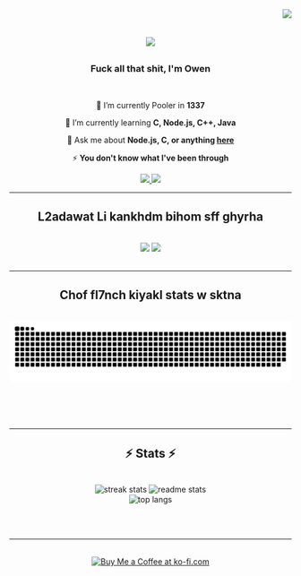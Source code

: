 <img align="right" src="https://visitor-badge.laobi.icu/badge?page_id=salesp07.salesp07" />

<h1 align="center">
    <img src="https://media.discordapp.net/attachments/1273583784675115011/1276599289170362451/pinterestdownloader.com-1724434676.859066.gif?ex=66ca1d3c&is=66c8cbbc&hm=46dbc29bf0ddcb3d10d8e7bd57d5e2bcabaa71bf1d4b65187719b6b6e53083aa&=" />
</h1>

<h3 align="center">Fuck all that shit, I'm Owen</h3>

<br/>

<div align="center">
 
 🔭 I’m currently Pooler in **1337**
 
 🌱 I’m currently learning **C, Node.js, C++, Java**

💬 Ask me about **Node.js, C, or anything [here](https://discord.gg/dy9rtj3ADG)**

⚡  **You don't know what I've been through**

</div>
 
<div align="center"> 
  <a href="oussamajrhaidergk@gmail.com">
    <img src="https://img.shields.io/badge/Gmail-333333?style=for-the-badge&logo=gmail&logoColor=red" />
  </a>
  <a href="https://salesp07.discord.io" target="_blank">
     <img src="https://img.shields.io/badge/Portfolio-FF5722?style=for-the-badge&logo=todoist&logoColor=white" /> <!-- sqlite, safari, google-chrome are other good icon options -->
  </a>
</div>

<hr/>
 
<h2 align="center">L2adawat Li kankhdm bihom sff ghyrha</h2>
<br/>
<div align="center">
    <img src="https://skillicons.dev/icons?i=react,bootstrap,html,css,vscode,github,git" />
    <img src="https://skillicons.dev/icons?i=nodejs,javascript,typescript,c,java,nextjs" /><br>
</div>

<br/>
<hr/>

<div align="center">
  <h2>Chof fl7nch kiyakl stats w sktna </h2>
  <br>
  <img alt="snake eating my contributions" src="https://raw.githubusercontent.com/salesp07/salesp07/output/github-contribution-grid-snake.svg" />
  
  <br/><br/><br/>
</div>

<hr/>

<h2 align="center">⚡ Stats ⚡</h2>
<br>
<div align="center">
  <img width=390 src="https://github-readme-streak-stats-salesp07.vercel.app/?user=salesp07&count_private=true&theme=react&border_radius=10" alt="streak stats"/>
  <img width=390 src="https://github-readme-stats-salesp07.vercel.app/api?username=salesp07&count_private=true&show_icons=true&theme=react&rank_icon=github&border_radius=10" alt="readme stats" />
  <br/>
  <img width=325 align="center" src="https://github-readme-stats-salesp07.vercel.app/api/top-langs/?username=salesp07&hide=HTML&langs_count=8&layout=compact&theme=react&border_radius=10&size_weight=0.5&count_weight=0.5&exclude_repo=github-readme-stats" alt="top langs" />
</div>

<br/><br/>

<hr/>

<br/>

<div align="center">
<a href='https://ko-fi.com/V7V4RAK9C' target='_blank'><img height='64' style='border:0px;height:64px;' src='https://storage.ko-fi.com/cdn/kofi1.png?v=3' border='0' alt='Buy Me a Coffee at ko-fi.com' /></a>
</div>

<br/>


